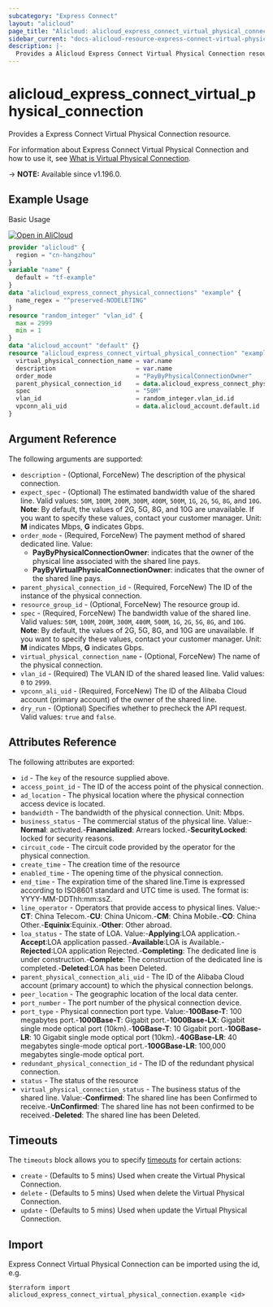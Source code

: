 ```yaml
---
subcategory: "Express Connect"
layout: "alicloud"
page_title: "Alicloud: alicloud_express_connect_virtual_physical_connection"
sidebar_current: "docs-alicloud-resource-express-connect-virtual-physical-connection"
description: |-
  Provides a Alicloud Express Connect Virtual Physical Connection resource.
---
```


# alicloud_express_connect_virtual_physical_connection

Provides a Express Connect Virtual Physical Connection resource.

For information about Express Connect Virtual Physical Connection and how to use it, see [What is Virtual Physical Connection](https://www.alibabacloud.com/help/en/express-connect/latest/createvirtualphysicalconnection#doc-api-Vpc-CreateVirtualPhysicalConnection).

-> **NOTE:** Available since v1.196.0.

## Example Usage

Basic Usage

<div style="display: block;margin-bottom: 40px;"><div class="oics-button" style="float: right;position: absolute;margin-bottom: 10px;">
  <a href="https://api.aliyun.com/terraform?resource=alicloud_express_connect_virtual_physical_connection&exampleId=6c1a81e4-689b-36c7-4d27-e62c70cfa3c9cc63df38&activeTab=example&spm=docs.r.express_connect_virtual_physical_connection.0.6c1a81e468&intl_lang=EN_US" target="_blank">
    <img alt="Open in AliCloud" src="https://img.alicdn.com/imgextra/i1/O1CN01hjjqXv1uYUlY56FyX_!!6000000006049-55-tps-254-36.svg" style="max-height: 44px; max-width: 100%;">
  </a>
</div></div>

```terraform
provider "alicloud" {
  region = "cn-hangzhou"
}
variable "name" {
  default = "tf-example"
}
data "alicloud_express_connect_physical_connections" "example" {
  name_regex = "^preserved-NODELETING"
}
resource "random_integer" "vlan_id" {
  max = 2999
  min = 1
}
data "alicloud_account" "default" {}
resource "alicloud_express_connect_virtual_physical_connection" "example" {
  virtual_physical_connection_name = var.name
  description                      = var.name
  order_mode                       = "PayByPhysicalConnectionOwner"
  parent_physical_connection_id    = data.alicloud_express_connect_physical_connections.example.ids.0
  spec                             = "50M"
  vlan_id                          = random_integer.vlan_id.id
  vpconn_ali_uid                   = data.alicloud_account.default.id
}
```

## Argument Reference

The following arguments are supported:
* `description` - (Optional, ForceNew) The description of the physical connection.
* `expect_spec` - (Optional) The estimated bandwidth value of the shared line. Valid values: `50M`, `100M`, `200M`, `300M`, `400M`, `500M`, `1G`, `2G`, `5G`, `8G`, and `10G`. **Note**: By default, the values of 2G, 5G, 8G, and 10G are unavailable. If you want to specify these values, contact your customer manager. Unit: **M** indicates Mbps, **G** indicates Gbps.
* `order_mode` - (Required, ForceNew) The payment method of shared dedicated line. Value:
  - **PayByPhysicalConnectionOwner**: indicates that the owner of the physical line associated with the shared line pays.
  - **PayByVirtualPhysicalConnectionOwner**: indicates that the owner of the shared line pays.
* `parent_physical_connection_id` - (Required, ForceNew) The ID of the instance of the physical connection.
* `resource_group_id` - (Optional, ForceNew) The resource group id.
* `spec` - (Required, ForceNew) The bandwidth value of the shared line. Valid values: `50M`, `100M`, `200M`, `300M`, `400M`, `500M`, `1G`, `2G`, `5G`, `8G`, and `10G`. **Note**: By default, the values of 2G, 5G, 8G, and 10G are unavailable. If you want to specify these values, contact your customer manager. Unit: **M** indicates Mbps, **G** indicates Gbps.
* `virtual_physical_connection_name` - (Optional, ForceNew) The name of the physical connection.
* `vlan_id` - (Required) The VLAN ID of the shared leased line. Valid values: `0` to `2999`.
* `vpconn_ali_uid` - (Required, ForceNew) The ID of the Alibaba Cloud account (primary account) of the owner of the shared line.
* `dry_run` - (Optional) Specifies whether to precheck the API request. Valid values: `true` and `false`.


## Attributes Reference

The following attributes are exported:
* `id` - The `key` of the resource supplied above.
* `access_point_id` - The ID of the access point of the physical connection.
* `ad_location` - The physical location where the physical connection access device is located.
* `bandwidth` - The bandwidth of the physical connection. Unit: Mbps.
* `business_status` - The commercial status of the physical line. Value:-**Normal**: activated.-**Financialized**: Arrears locked.-**SecurityLocked**: locked for security reasons.
* `circuit_code` - The circuit code provided by the operator for the physical connection.
* `create_time` - The creation time of the resource
* `enabled_time` - The opening time of the physical connection.
* `end_time` - The expiration time of the shared line.Time is expressed according to ISO8601 standard and UTC time is used. The format is: YYYY-MM-DDThh:mm:ssZ.
* `line_operator` - Operators that provide access to physical lines. Value:-**CT**: China Telecom.-**CU**: China Unicom.-**CM**: China Mobile.-**CO**: China Other.-**Equinix**:Equinix.-**Other**: Other abroad.
* `loa_status` - The state of LOA. Value:-**Applying**:LOA application.-**Accept**:LOA application passed.-**Available**:LOA is Available.-**Rejected**:LOA application Rejected.-**Completing**: The dedicated line is under construction.-**Complete**: The construction of the dedicated line is completed.-**Deleted**:LOA has been Deleted.
* `parent_physical_connection_ali_uid` - The ID of the Alibaba Cloud account (primary account) to which the physical connection belongs.
* `peer_location` - The geographic location of the local data center.
* `port_number` - The port number of the physical connection device.
* `port_type` - Physical connection port type. Value:-**100Base-T**: 100 megabytes port.-**1000Base-T**: Gigabit port.-**1000Base-LX**: Gigabit single mode optical port (10km).-**10GBase-T**: 10 Gigabit port.-**10GBase-LR**: 10 Gigabit single mode optical port (10km).-**40GBase-LR**: 40 megabytes single-mode optical port.-**100GBase-LR**: 100,000 megabytes single-mode optical port.
* `redundant_physical_connection_id` - The ID of the redundant physical connection.
* `status` - The status of the resource
* `virtual_physical_connection_status` - The business status of the shared line. Value:-**Confirmed**: The shared line has been Confirmed to receive.-**UnConfirmed**: The shared line has not been confirmed to be received.-**Deleted**: The shared line has been Deleted.

## Timeouts

The `timeouts` block allows you to specify [timeouts](https://www.terraform.io/docs/configuration-0-11/resources.html#timeouts) for certain actions:
* `create` - (Defaults to 5 mins) Used when create the Virtual Physical Connection.
* `delete` - (Defaults to 5 mins) Used when delete the Virtual Physical Connection.
* `update` - (Defaults to 5 mins) Used when update the Virtual Physical Connection.

## Import

Express Connect Virtual Physical Connection can be imported using the id, e.g.

```shell
$terraform import alicloud_express_connect_virtual_physical_connection.example <id>
```
